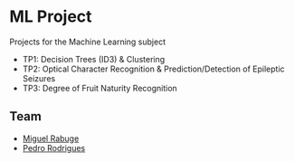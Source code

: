 # ML Project
Projects for the Machine Learning subject

- TP1: Decision Trees (ID3) & Clustering
- TP2: Optical Character Recognition & Prediction/Detection of Epileptic Seizures 
- TP3: Degree of Fruit Naturity Recognition

## Team
- [Miguel Rabuge](https://github.com/MikeLrUC)
- [Pedro Rodrigues](https://github.com/pedromig/)
